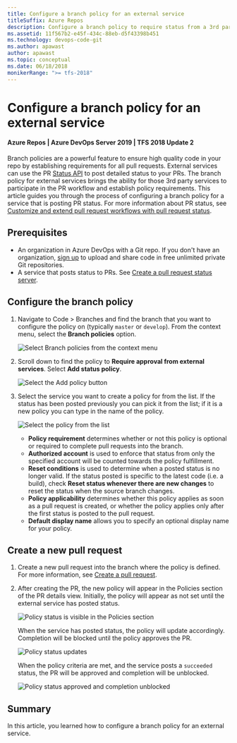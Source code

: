 ```yaml
---
title: Configure a branch policy for an external service
titleSuffix: Azure Repos
description: Configure a branch policy to require status from a 3rd party pull request status server
ms.assetid: 11f567b2-e45f-434c-88eb-d5f43398b451
ms.technology: devops-code-git
ms.author: apawast
author: apawast
ms.topic: conceptual
ms.date: 06/18/2018
monikerRange: ">= tfs-2018"
---
```


# Configure a branch policy for an external service

#### Azure Repos | Azure DevOps Server 2019 | TFS 2018 Update 2

Branch policies are a powerful feature to ensure high quality code in your repo by establishing requirements for all pull requests. External services can use the PR [Status API](https://go.microsoft.com/fwlink/?linkid=854107) to post detailed status to your PRs. The branch policy for external services brings the ability for those 3rd party services to participate in the PR workflow and establish policy requirements. This article guides you through the process of configuring a branch policy for a service that is posting PR status. For more information about PR status, see [Customize and extend pull request workflows with pull request status](pull-request-status.md).

## Prerequisites

- An organization in Azure DevOps with a Git repo. If you don't have an organization, [sign up](../../organizations/accounts/create-organization.md) to upload and share code in free unlimited private Git repositories.
- A service that posts status to PRs. See [Create a pull request status server](https://go.microsoft.com/fwlink/?linkid=854108).

## Configure the branch policy

1. Navigate to Code > Branches and find the branch that you want to configure the policy on (typically `master` or `develop`). From the context menu, select the **Branch policies** option.

   ![Select Branch policies from the context menu](media/pr-status-policy/branches.png)

2. Scroll down to find the policy to **Require approval from external services**. Select **Add status policy**.

   ![Select the Add policy button](media/pr-status-policy/add-service.png)

3. Select the service you want to create a policy for from the list. If the status has been posted previously you can pick it from the list; if it is a new policy you can type in the name of the policy.

   ![Select the policy from the list](media/pr-status-policy/choose-service.png)

   - **Policy requirement** determines whether or not this policy is optional or required to complete pull requests into the branch.
   - **Authorized account** is used to enforce that status from only the specified account will be counted towards the policy fulfillment.
   - **Reset conditions** is used to determine when a posted status is no longer valid. If the status posted is specific to the latest code (i.e. a build), check **Reset status whenever there are new changes** to reset the status when the source branch changes.
   - **Policy applicability** determines whether this policy applies as soon as a pull request is created, or whether the policy applies only after the first status is posted to the pull request.
   - **Default display name** allows you to specify an optional display name for your policy.

## Create a new pull request

1. Create a new pull request into the branch where the policy is defined. For more information, see [Create a pull request](pullrequest.md).

2. After creating the PR, the new policy will appear in the Policies section of the PR details view. Initially, the policy will appear as not set until the external service has posted status.

   ![Policy status is visible in the Policies section](media/pr-status-policy/pr-policy-no-status.png)

   When the service has posted status, the policy will update accordingly. Completion will be blocked until the policy approves the PR.

   ![Policy status updates](media/pr-status-policy/pr-policy-status-set.png)

   When the policy criteria are met, and the service posts a `succeeded` status, the PR will be approved and completion will be unblocked.

   ![Policy status approved and completion unblocked](media/pr-status-policy/pr-policy-succeeded.png)

## Summary

In this article, you learned how to configure a branch policy for an external service.

